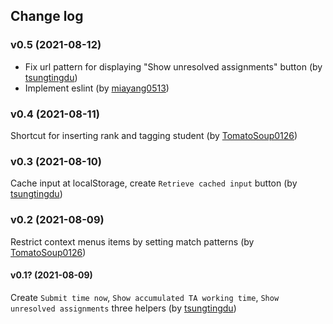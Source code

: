 ## Change log

### v0.5 (2021-08-12)

- Fix url pattern for displaying "Show unresolved assignments" button (by [tsungtingdu](https://github.com/tsungtingdu))
- Implement eslint (by [miayang0513](https://github.com/miayang0513))

### v0.4 (2021-08-11)

Shortcut for inserting rank and tagging student (by [TomatoSoup0126](https://github.com/TomatoSoup0126))

### v0.3 (2021-08-10)

Cache input at localStorage, create `Retrieve cached input` button (by [tsungtingdu](https://github.com/tsungtingdu))

### v0.2 (2021-08-09)

Restrict context menus items by setting match patterns (by [TomatoSoup0126](https://github.com/TomatoSoup0126))

#### v0.1? (2021-08-09)

Create `Submit time now`, `Show accumulated TA working time`, `Show unresolved assignments` three helpers (by [tsungtingdu](https://github.com/tsungtingdu))
